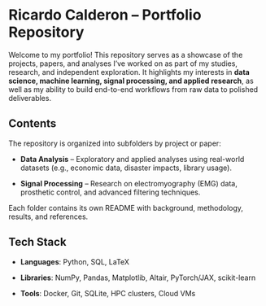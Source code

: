 # Ricardo Calderon – Portfolio Repository

Welcome to my portfolio! This repository serves as a showcase of the projects, papers, and analyses I’ve worked on as part of my studies, research, and independent exploration. It highlights my interests in **data science, machine learning, signal processing, and applied research**, as well as my ability to build end-to-end workflows from raw data to polished deliverables.

## Contents

The repository is organized into subfolders by project or paper:

- **Data Analysis** – Exploratory and applied analyses using real-world datasets (e.g., economic data, disaster impacts, library usage).

- **Signal Processing** – Research on electromyography (EMG) data, prosthetic control, and advanced filtering techniques.

Each folder contains its own README with background, methodology, results, and references.

## Tech Stack

- **Languages**: Python, SQL, LaTeX

- **Libraries**: NumPy, Pandas, Matplotlib, Altair, PyTorch/JAX, scikit-learn

- **Tools**: Docker, Git, SQLite, HPC clusters, Cloud VMs

